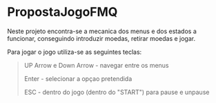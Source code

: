 # PropostaJogoFMQ

Neste projeto encontra-se a mecanica dos menus e dos estados a funcionar, conseguindo introduzir moedas, retirar moedas e jogar.


Para jogar o jogo utiliza-se as seguintes teclas:

>UP Arrow e Down Arrow - navegar entre os menus
>
>Enter - selecionar a opçao pretendida
>
>ESC - dentro do jogo (dentro do "START") para pause e unpause
